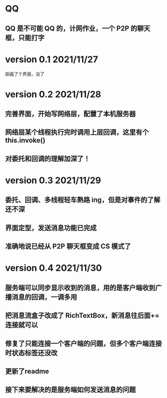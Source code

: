 # QQ

## QQ 是不可能 QQ 的，计网作业，一个 P2P 的聊天框，只能打字

# version 0.1 2021/11/27

刚画了个界面，没了

# version 0.2 2021/11/28

## 完善界面，开始写网络层，配置了本机服务器
## 网络层某个线程执行完时调用上层回调，这里有个 this.invoke()
## 对委托和回调的理解加深了！

# version 0.3 2021/11/29

## 委托、回调、多线程轻车熟路 ing，但是对事件的了解还不深
## 界面定型，发送消息功能已完成
## 准确地说已经从 P2P 聊天框变成 CS 模式了

# version 0.4 2021/11/30

## 服务端可以同步显示收到的消息，用的是客户端收到广播消息的回调，一调多用
## 把消息流盒子改成了 RichTextBox，新消息往后面+=连接就可以
## 修复了只能连接一个客户端的问题，但多个客户端连接时状态标签还没改
## 更新了readme
## 接下来要解决的是服务端如何发送消息的问题
